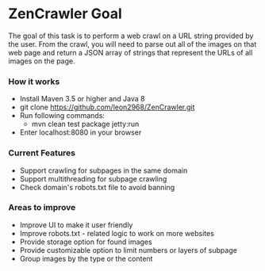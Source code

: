 # ZenCrawler Goal
The goal of this task is to perform a web crawl on a URL string provided by the user. From the crawl, you will need to parse out all of the images on that web page and return a JSON array of strings that represent the URLs of all images on the page.

### How it works
- Install Maven 3.5 or higher and Java 8
- git clone https://github.com/leon2968/ZenCrawler.git
- Run following commands:
  - mvn clean test package jetty:run
- Enter localhost:8080 in your browser

### Current Features
- Support crawling for subpages in the same domain
- Support multithreading for subpage crawling
- Check domain's robots.txt file to avoid banning

### Areas to improve
- Improve UI to make it user friendly
- Improve robots.txt - related logic to work on more websites
- Provide storage option for found images
- Provide customizable option to limit numbers or layers of subpage
- Group images by the type or the content

